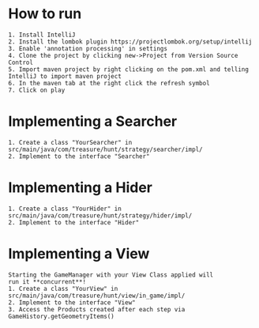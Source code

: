 # How to run
    1. Install IntelliJ
    2. Install the lombok plugin https://projectlombok.org/setup/intellij
    3. Enable 'annotation processing' in settings
    4. Clone the project by clicking new->Project from Version Source Control
    5. Import maven project by right clicking on the pom.xml and telling IntelliJ to import maven project
    6. In the maven tab at the right click the refresh symbol
    7. Click on play

# Implementing a Searcher
    1. Create a class "YourSearcher" in
    src/main/java/com/treasure/hunt/strategy/searcher/impl/
    2. Implement to the interface "Searcher"

# Implementing a Hider
    1. Create a class "YourHider" in
    src/main/java/com/treasure/hunt/strategy/hider/impl/
    2. Implement to the interface "Hider"
    
# Implementing a View
    Starting the GameManager with your View Class applied will
    run it **concurrent**!
    1. Create a class "YourView" in
    src/main/java/com/treasure/hunt/view/in_game/impl/
    2. Implement to the interface "View"
    3. Access the Products created after each step via
    GameHistory.getGeometryItems()